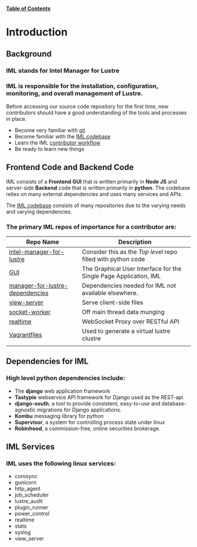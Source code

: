[**Table of Contents**](index.md)

# Introduction

## Background

### **IML** stands for Intel Manager for Lustre
### **IML** is responsible for the installation, configuration, monitoring, and overall management of Lustre.

Before accessing our source code repository for the first time, new contributors should have a good understanding of the tools and processes in place.
* Become very familiar with [git](Git_Info.md)
* Become familiar with the [IML codebase](https://github.com/intel-hpdd)
* Learn the IML [contributor workflow](Contributor_Workflow.md)
* Be ready to learn new things

## Frontend Code and Backend Code
IML consists of a **Frontend GUI** that is written primarily in **Node JS** and server-side **Backend** code that is written primarily in **python**. The codebase relies on many external dependencies and uses many services and APIs.

The [IML codebase](https://github.com/intel-hpdd) consists of many repositories due to the varying needs and varying dependencies.

### The primary IML repos of importance for a contributor are:

| Repo Name | Description |
|-----------|-------------|
| [intel-manager-for-lustre](https://github.com/intel-hpdd/intel-manager-for-lustre) | Consider this as the *Top level* repo filled with python code |
| [GUI](https://github.com/intel-hpdd/GUI) | The Graphical User Interface for the Single Page Application, IML |
| [manager-for-lustre-dependencies](https://github.com/intel-hpdd/manager-for-lustre-dependencies) | Dependencies needed for IML not available elsewhere. |
| [view-server](https://github.com/intel-hpdd/view-server) | Serve client-side files |
| [socket-worker](https://github.com/intel-hpdd/socket-worker_) | Off main thread data munging|
| [realtime](https://github.com/intel-hpdd/realtime) | WebSocket Proxy over RESTful API  |
| [Vagrantfiles](https://github.com/intel-hpdd/Vagrantfiles) | Used to generate a virtual lustre clustre
| | |

## Dependencies for IML
### High level python dependencies include:
* The **django** web application framework
* **Tastypie** webservice API framework for Django used as the REST-api
* **django-south**, a tool to provide consistent, easy-to-use and database-agnostic migrations for Django applications.
* **Kombu** messaging library for python
* **Supervisor**, a system for controlling process state under linux
* **Robinhood**, a commission-free, online securities brokerage. 

## IML Services
### IML uses the following linux services:
* corosync               
* gunicorn 
* http_agent 
* job_scheduler 
* lustre_audit 
* plugin_runner
* power_control 
* realtime 
* stats
* syslog
* view_server  


